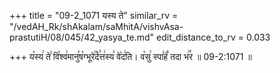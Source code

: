 +++
title = "09-2_1071 यस्य ते"
similar_rv = "/vedAH_Rk/shAkalam/saMhitA/vishvAsa-prastutiH/08/045/42_yasya_te.md"
edit_distance_to_rv = 0.033

+++
य꣡स्य꣢ ते꣣ वि꣡श्व꣢मानु꣣ष꣡ग्भूरे꣢꣯र्द꣣त्त꣢स्य꣣ वे꣡द꣢ति। व꣡सु꣢ स्पा꣣र्हं꣡ तदा भ꣢꣯र ॥ 09-2:1071 ॥

<div class="js_include " url="/vedAH_Rk/shAkalam/saMhitA/vishvAsa-prastutiH/08/045/42_yasya_te.md"  newLevelForH1="2" title="विश्वास-शाकल-प्रस्तुतिः"  > </div>